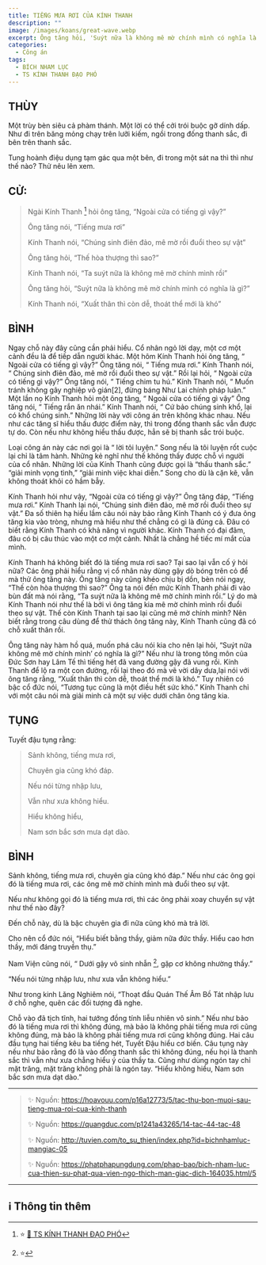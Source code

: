 ```yaml
---
title: TIẾNG MƯA RƠI CỦA KÍNH THANH
description: ""
image: /images/koans/great-wave.webp
excerpt: Ông tăng hỏi, 'Suýt nữa là không mê mờ chính mình có nghĩa là gì?'. Kính Thanh nói, 'Xuất thân thì còn dễ, thoát thể mới là khó'
categories:
  - Công án
tags:
  - BÍCH NHAM LỤC
  - TS KÍNH THANH ĐẠO PHÓ
---
```


## THÙY

Một trùy bèn siêu cả phàm thánh. Một lời có thể cởi trói buộc gỡ dính dấp. Như đi trên băng mỏng chạy trên lưỡi kiếm, ngồi trong đống thanh sắc, đi bên trên thanh sắc.

Tung hoành điệu dụng tạm gác qua một bên, đi trong một sát na thì thì như thế nào? Thử nêu lên xem.

## CỬ:

> Ngài Kính Thanh [^1] hỏi ông tăng, “Ngoài cửa có tiếng gì vậy?”
>
> Ông tăng nói, “Tiếng mưa rơi”
>
> Kính Thanh nói, “Chúng sinh điên đảo, mê mờ rồi đuổi theo sự vật”
>
> Ông tăng hỏi, “Thế hòa thượng thì sao?”
>
> Kính Thanh nói, “Ta suýt nữa là không mê mờ chính mình rồi”
>
> Ông tăng hỏi, “Suýt nữa là không mê mờ chính mình có nghĩa là gì?”
>
> Kính Thanh nói, “Xuất thân thì còn dễ, thoát thể mới là khó”

## BÌNH

Ngay chỗ này đây cũng cần phải hiểu. Cổ nhân ngỏ lời dạy, một cơ một cảnh đều là để tiếp dẫn người khác. Một hôm Kính Thanh hỏi ông tăng, “ Ngoài cửa có tiếng gì vậy?” Ông tăng nói, “ Tiếng mưa rơi.” Kính Thanh nói, “ Chúng sinh điên đảo, mê mờ rồi đuổi theo sự vật.” Rồi lại hỏi, “ Ngoài cửa có tiếng gì vậy?” Ông tăng nói, “ Tiếng chim tu hú.” Kính Thanh nói, “ Muốn tránh không gây nghiệp vô gián[2], đừng báng Như Lai chính pháp luân.” Một lần nọ Kính Thanh hỏi một ông tăng, “ Ngoài cửa có tiếng gì vậy” Ông tăng nói, “ Tiếng rắn ăn nhái.” Kính Thanh nói, “ Cứ bảo chúng sinh khổ, lại có khổ chúng sinh.” Những lời này với công án trên không khác nhau. Nếu như các tăng sĩ hiểu thấu được điểm này, thì trong đống thanh sắc vẫn được tự do. Còn nếu như không hiểu thấu được, hẳn sẽ bị thanh sắc trói buộc.

Loại công án này các nơi gọi là “ lời tôi luyện.” Song nếu là tôi luyện rốt cuộc lại chỉ là tâm hành. Những kẻ nghĩ như thế không thấy được chỗ vì người của cổ nhân. Những lời của Kính Thanh cũng được gọi là “thấu thanh sắc.” “giải minh vọng tình,” “giải minh việc khai diễn.” Song cho dù là cặn kẽ, vẫn không thoát khỏi có hầm bẫy.

Kính Thanh hỏi như vậy, “Ngoài cửa có tiếng gì vậy?” Ông tăng đáp, “Tiếng mưa rơi.” Kính Thanh lại nói, “Chúng sinh điên đảo, mê mờ rồi đuổi theo sự vật.” Đa số thiên hạ hiểu lầm câu nói này bảo rằng Kính Thanh có ý đưa ông tăng kia vào tròng, nhưng mà hiểu như thế chẳng có gì là đúng cả. Đâu có biết rằng Kính Thanh có khả năng vì người khác. Kính Thanh có đại đãm, đâu có bị câu thúc vào một cơ một cảnh. Nhất là chẳng hề tiếc mí mắt của mình.

Kính Thanh há không biết đó là tiếng mưa rơi sao? Tại sao lại vẫn cố ý hỏi nữa? Các ông phải hiểu rằng vị cổ nhân này dùng gậy dò bóng trên cỏ để mà thử ông tăng này. Ông tăng này cũng khéo chịu bị dồn, bèn nói ngay, “Thế còn hòa thượng thì sao?” Ông ta nói đến mức Kính Thanh phải đi vào bùn đất mà nói rằng, “Ta suýt nữa là không mê mờ chính mình rồi.” Lý do mà Kính Thanh nói như thế là bởi vì ông tăng kia mê mờ chính mình rồi đuổi theo sự vật. Thế còn Kính Thanh tại sao lại cũng mê mờ chính mình? Nên biết rằng trong câu dùng để thử thách ông tăng này, Kính Thanh cũng đã có chỗ xuất thân rồi.

Ông tăng này hàm hồ quá, muốn phá câu nói kia cho nên lại hỏi, “Suýt nữa không mê mờ chính mình’ có nghĩa là gì?” Nếu như là trong tông môn của Đức Sơn hay Lâm Tế thì tiếng hét đã vang đường gậy đã vung rồi. Kính Thanh để lộ ra một con đường, rồi lại theo đó mà vẽ vời dây dưa,lại nói với ông tăng rằng, “Xuất thân thì còn dễ, thoát thể mới là khó.” Tuy nhiên có bậc cổ đức nói, “Tương tục cũng là một điều hết sức khó.” Kính Thanh chỉ với một câu nói mà giải minh cả một sự việc dưới chân ông tăng kia.

## TỤNG

Tuyết đậu tụng rằng:

> Sảnh không, tiếng mưa rơi,
>
> Chuyên gia cũng khó đáp.
>
> Nếu nói từng nhập lưu,
>
> Vẫn như xưa không hiểu.
>
> Hiểu không hiểu,
>
> Nam sơn bắc sơn mưa dạt dào.

## BÌNH

Sảnh không, tiếng mưa rơi, chuyên gia cũng khó đáp.” Nếu như các ông gọi đó là tiếng mưa rơi, các ông mê mờ chính mình mà đuổi theo sự vật.

Nếu như không gọi đó là tiếng mưa rơi, thì các ông phải xoay chuyển sự vật như thế nào đây?

Đến chỗ này, dù là bậc chuyên gia đi nữa cũng khó mà trả lời.

Cho nên cổ đức nói, “Hiểu biết bằng thầy, giảm nữa đức thầy. Hiểu cao hơn thầy, mới đáng truyền thụ.”

Nam Viện cũng nói, “ Dưới gậy vô sinh nhẫn [^3], gặp cơ không nhường thầy.”

“Nếu nói từng nhập lưu, như xưa vẫn không hiểu.”

Như trong kinh Lăng Nghiêm nói, “Thoạt đầu Quán Thế Âm Bồ Tát nhập lưu ở chỗ nghe, quên các đối tượng đã nghe.

Chỗ vào đã tịch tĩnh, hai tướng đồng tính liễu nhiên vô sinh.” Nếu như bảo đó là tiếng mưa rơi thì không đúng, mà bảo là không phải tiếng mưa rơi cũng không đúng, mà bảo là không phải tiếng mưa rơi cũng không đúng. Hai câu đầu tụng hai tiếng kêu ba tiếng hét, Tuyết Đậu hiểu cơ biến. Câu tụng này nếu như bảo rằng đó là vào đống thanh sắc thì không đúng, nếu họi là thanh sắc thì vẫn như xưa chẳng hiểu ý của thầy ta. Cũng như dùng ngón tay chỉ mặt trăng, mặt trăng không phải là ngón tay. “Hiểu không hiểu, Nam sơn bắc sơn mưa dạt dào.”

<hr class="blog-rule" />

> ✨ Nguồn: https://hoavouu.com/p16a12773/5/tac-thu-bon-muoi-sau-tieng-mua-roi-cua-kinh-thanh
>
> ✨ Nguồn: https://quangduc.com/p1241a43265/14-tac-44-tac-48
>
> ✨ Nguồn: http://tuvien.com/to_su_thien/index.php?id=bichnhamluc-mangiac-05
>
> ✨ Nguồn: https://phatphapungdung.com/phap-bao/bich-nham-luc-cua-thien-su-phat-qua-vien-ngo-thich-man-giac-dich-164035.html/5

<hr class="blog-rule" />

## ℹ️ Thông tin thêm

[^1]: ⭐️ <a href="/masters/ts-kinh-thanh-dao-pho/" target="_blank">🔗 TS KÍNH THANH ĐẠO PHÓ</a>

[^3]: ⭐️
